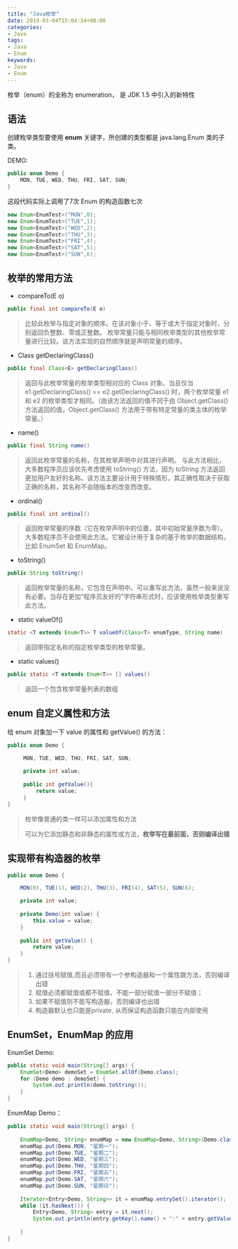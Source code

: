 ```yaml
---
title: "Java枚举"
date: 2019-03-04T15:04:54+08:00
categories:
- Java
tags:
- Java
- Enum
keywords:
- Java
- Enum
---
```


枚举（enum）的全称为 enumeration， 是 JDK 1.5  中引入的新特性

<!--more-->

## 语法

创建枚举类型要使用 **enum** 关键字，所创建的类型都是 java.lang.Enum 类的子类。

DEMO:

```java
public enum Demo {
	MON, TUE, WED, THU, FRI, SAT, SUN;
}
```

这段代码实际上调用了7次 Enum 的构造函数七次

```java
new Enum<EnumTest>("MON",0);
new Enum<EnumTest>("TUE",1);
new Enum<EnumTest>("WED",2);
new Enum<EnumTest>("THU",3);
new Enum<EnumTest>("FRI",4);
new Enum<EnumTest>("SAT",5);
new Enum<EnumTest>("SUN",6);
```

## 枚举的常用方法

* compareTo(E o)

```java
public final int compareTo(E o)
```

> 比较此枚举与指定对象的顺序。在该对象小于、等于或大于指定对象时，分别返回负整数、零或正整数。 枚举常量只能与相同枚举类型的其他枚举常量进行比较。该方法实现的自然顺序就是声明常量的顺序。  

* Class<E> getDeclaringClass()

```java
public final Class<E> getDeclaringClass()
```

> 返回与此枚举常量的枚举类型相对应的 Class 对象。当且仅当 e1.getDeclaringClass() == e2.getDeclaringClass() 时，两个枚举常量 e1 和 e2 的枚举类型才相同。（由该方法返回的值不同于由 Object.getClass() 方法返回的值，Object.getClass() 方法用于带有特定常量的类主体的枚举常量。） 

* name()

```java
public final String name()
```

> 返回此枚举常量的名称，在其枚举声明中对其进行声明。 与此方法相比，大多数程序员应该优先考虑使用 toString() 方法，因为 toString 方法返回更加用户友好的名称。该方法主要设计用于特殊情形，其正确性取决于获取正确的名称，其名称不会随版本的改变而改变。 

* ordinal()

```java
public final int ordinal()
```

> 返回枚举常量的序数（它在枚举声明中的位置，其中初始常量序数为零）。 大多数程序员不会使用此方法。它被设计用于复杂的基于枚举的数据结构，比如 EnumSet 和 EnumMap。 

* toString()

```java
public String toString()
```

> 返回枚举常量的名称，它包含在声明中。可以重写此方法，虽然一般来说没有必要。当存在更加“程序员友好的”字符串形式时，应该使用枚举类型重写此方法。 


* static valueOf()

```java
static <T extends Enum<T>> T valueOf(Class<T> enumType, String name)
```

> 返回带指定名称的指定枚举类型的枚举常量。

* static values()
	
```java
public static <T extends Enum<T>> [] values()
```

> 返回一个包含枚举常量列表的数组

## enum 自定义属性和方法

给 enum 对象加一下 value 的属性和 getValue() 的方法：

```java
public enum Demo {

	 MON, TUE, WED, THU, FRI, SAT, SUN;
	
	 private int value;
	 
	 public int getValue(){
		 return value;
	 }		 
}
```

> 枚举像普通的类一样可以添加属性和方法
> 
> 可以为它添加静态和非静态的属性或方法，**枚举写在最前面，否则编译出错**

## 实现带有构造器的枚举

```java
public enum Demo {

	MON(0), TUE(1), WED(2), THU(3), FRI(4), SAT(5), SUN(6);

	private int value;
	
	private Demo(int value) {
		this.value = value;
	}
	
	public int getValue() {
		return value;
	}
}
```

> 1. 通过括号赋值,而且必须带有一个参构造器和一个属性跟方法，否则编译出错
> 1. 赋值必须都赋值或都不赋值，不能一部分赋值一部分不赋值；
> 1. 如果不赋值则不能写构造器，否则编译也出错
> 1. 构造器默认也只能是private, 从而保证构造函数只能在内部使用


## EnumSet，EnumMap 的应用

EnumSet Demo:

```java
public static void main(String[] args) {
	EnumSet<Demo> demoSet = EnumSet.allOf(Demo.class);
	for (Demo demo : demoSet) {
		System.out.println(demo.toString());
	}
}
```

EnumMap Demo：

```java
public static void main(String[] args) {
	
	EnumMap<Demo, String> enumMap = new EnumMap<Demo, String>(Demo.class);
	enumMap.put(Demo.MON, "星期一");
	enumMap.put(Demo.TUE, "星期二");
	enumMap.put(Demo.WED, "星期三");
	enumMap.put(Demo.THU, "星期四");
	enumMap.put(Demo.FRI, "星期五");
	enumMap.put(Demo.SAT, "星期六");
	enumMap.put(Demo.SUN, "星期日");
	
	Iterator<Entry<Demo, String>> it = enumMap.entrySet().iterator(); 
	while (it.hasNext()) {
		Entry<Demo, String> entry = it.next();
		System.out.println(entry.getKey().name() + ":" + entry.getValue());
		
	}
}
```
